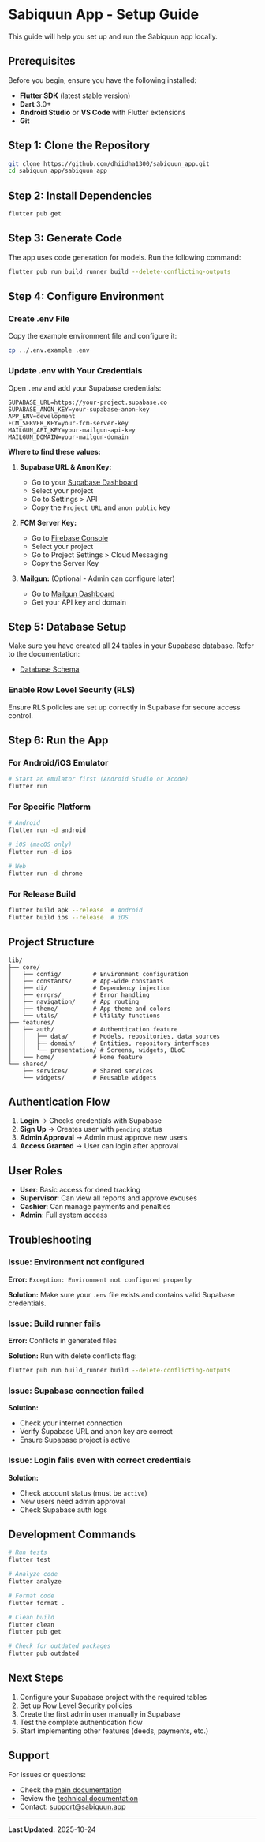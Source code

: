 # Sabiquun App - Setup Guide

This guide will help you set up and run the Sabiquun app locally.

## Prerequisites

Before you begin, ensure you have the following installed:

- **Flutter SDK** (latest stable version)
- **Dart** 3.0+
- **Android Studio** or **VS Code** with Flutter extensions
- **Git**

## Step 1: Clone the Repository

```bash
git clone https://github.com/dhiidha1300/sabiquun_app.git
cd sabiquun_app/sabiquun_app
```

## Step 2: Install Dependencies

```bash
flutter pub get
```

## Step 3: Generate Code

The app uses code generation for models. Run the following command:

```bash
flutter pub run build_runner build --delete-conflicting-outputs
```

## Step 4: Configure Environment

### Create .env File

Copy the example environment file and configure it:

```bash
cp ../.env.example .env
```

### Update .env with Your Credentials

Open `.env` and add your Supabase credentials:

```env
SUPABASE_URL=https://your-project.supabase.co
SUPABASE_ANON_KEY=your-supabase-anon-key
APP_ENV=development
FCM_SERVER_KEY=your-fcm-server-key
MAILGUN_API_KEY=your-mailgun-api-key
MAILGUN_DOMAIN=your-mailgun-domain
```

**Where to find these values:**

1. **Supabase URL & Anon Key:**
   - Go to your [Supabase Dashboard](https://app.supabase.com/)
   - Select your project
   - Go to Settings > API
   - Copy the `Project URL` and `anon public` key

2. **FCM Server Key:**
   - Go to [Firebase Console](https://console.firebase.google.com/)
   - Select your project
   - Go to Project Settings > Cloud Messaging
   - Copy the Server Key

3. **Mailgun:** (Optional - Admin can configure later)
   - Go to [Mailgun Dashboard](https://app.mailgun.com/)
   - Get your API key and domain

## Step 5: Database Setup

Make sure you have created all 24 tables in your Supabase database. Refer to the documentation:

- [Database Schema](../docs/database/01-schema.md)

### Enable Row Level Security (RLS)

Ensure RLS policies are set up correctly in Supabase for secure access control.

## Step 6: Run the App

### For Android/iOS Emulator

```bash
# Start an emulator first (Android Studio or Xcode)
flutter run
```

### For Specific Platform

```bash
# Android
flutter run -d android

# iOS (macOS only)
flutter run -d ios

# Web
flutter run -d chrome
```

### For Release Build

```bash
flutter build apk --release  # Android
flutter build ios --release  # iOS
```

## Project Structure

```
lib/
├── core/
│   ├── config/         # Environment configuration
│   ├── constants/      # App-wide constants
│   ├── di/             # Dependency injection
│   ├── errors/         # Error handling
│   ├── navigation/     # App routing
│   ├── theme/          # App theme and colors
│   └── utils/          # Utility functions
├── features/
│   ├── auth/           # Authentication feature
│   │   ├── data/       # Models, repositories, data sources
│   │   ├── domain/     # Entities, repository interfaces
│   │   └── presentation/ # Screens, widgets, BLoC
│   └── home/           # Home feature
└── shared/
    ├── services/       # Shared services
    └── widgets/        # Reusable widgets
```

## Authentication Flow

1. **Login** → Checks credentials with Supabase
2. **Sign Up** → Creates user with `pending` status
3. **Admin Approval** → Admin must approve new users
4. **Access Granted** → User can login after approval

## User Roles

- **User**: Basic access for deed tracking
- **Supervisor**: Can view all reports and approve excuses
- **Cashier**: Can manage payments and penalties
- **Admin**: Full system access

## Troubleshooting

### Issue: Environment not configured

**Error:** `Exception: Environment not configured properly`

**Solution:** Make sure your `.env` file exists and contains valid Supabase credentials.

### Issue: Build runner fails

**Error:** Conflicts in generated files

**Solution:** Run with delete conflicts flag:
```bash
flutter pub run build_runner build --delete-conflicting-outputs
```

### Issue: Supabase connection failed

**Solution:**
- Check your internet connection
- Verify Supabase URL and anon key are correct
- Ensure Supabase project is active

### Issue: Login fails even with correct credentials

**Solution:**
- Check account status (must be `active`)
- New users need admin approval
- Check Supabase auth logs

## Development Commands

```bash
# Run tests
flutter test

# Analyze code
flutter analyze

# Format code
flutter format .

# Clean build
flutter clean
flutter pub get

# Check for outdated packages
flutter pub outdated
```

## Next Steps

1. Configure your Supabase project with the required tables
2. Set up Row Level Security policies
3. Create the first admin user manually in Supabase
4. Test the complete authentication flow
5. Start implementing other features (deeds, payments, etc.)

## Support

For issues or questions:
- Check the [main documentation](../README.md)
- Review the [technical documentation](../docs/technical/)
- Contact: support@sabiquun.app

---

**Last Updated:** 2025-10-24

